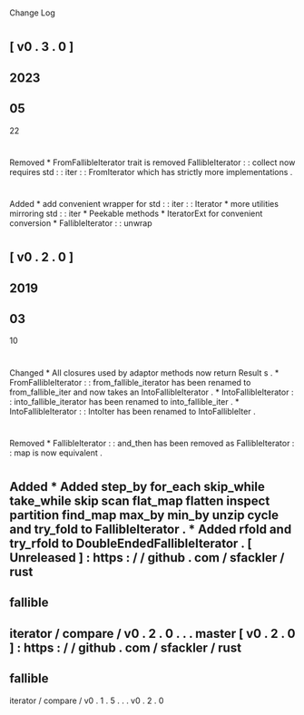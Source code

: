 #
Change
Log
#
#
[
v0
.
3
.
0
]
-
2023
-
05
-
22
#
#
#
Removed
*
FromFallibleIterator
trait
is
removed
FallibleIterator
:
:
collect
now
requires
std
:
:
iter
:
:
FromIterator
which
has
strictly
more
implementations
.
#
#
#
Added
*
add
convenient
wrapper
for
std
:
:
iter
:
:
Iterator
*
more
utilities
mirroring
std
:
:
iter
*
Peekable
methods
*
IteratorExt
for
convenient
conversion
*
FallibleIterator
:
:
unwrap
#
#
[
v0
.
2
.
0
]
-
2019
-
03
-
10
#
#
#
Changed
*
All
closures
used
by
adaptor
methods
now
return
Result
s
.
*
FromFallibleIterator
:
:
from_fallible_iterator
has
been
renamed
to
from_fallible_iter
and
now
takes
an
IntoFallibleIterator
.
*
IntoFallibleIterator
:
:
into_fallible_iterator
has
been
renamed
to
into_fallible_iter
.
*
IntoFallibleIterator
:
:
IntoIter
has
been
renamed
to
IntoFallibleIter
.
#
#
#
Removed
*
FallibleIterator
:
:
and_then
has
been
removed
as
FallibleIterator
:
:
map
is
now
equivalent
.
#
#
#
Added
*
Added
step_by
for_each
skip_while
take_while
skip
scan
flat_map
flatten
inspect
partition
find_map
max_by
min_by
unzip
cycle
and
try_fold
to
FallibleIterator
.
*
Added
rfold
and
try_rfold
to
DoubleEndedFallibleIterator
.
[
Unreleased
]
:
https
:
/
/
github
.
com
/
sfackler
/
rust
-
fallible
-
iterator
/
compare
/
v0
.
2
.
0
.
.
.
master
[
v0
.
2
.
0
]
:
https
:
/
/
github
.
com
/
sfackler
/
rust
-
fallible
-
iterator
/
compare
/
v0
.
1
.
5
.
.
.
v0
.
2
.
0
